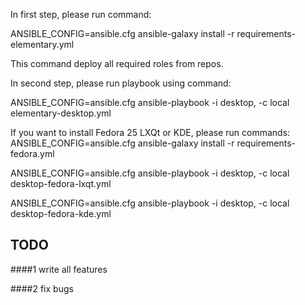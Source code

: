 In first step, please run command:

ANSIBLE_CONFIG=ansible.cfg  ansible-galaxy install -r requirements-elementary.yml

This command deploy all required roles from repos.

In second step, please run playbook using command:

ANSIBLE_CONFIG=ansible.cfg ansible-playbook -i desktop, -c local elementary-desktop.yml

If you want to install Fedora 25 LXQt or KDE, please run commands:
ANSIBLE_CONFIG=ansible.cfg ansible-galaxy install -r requirements-fedora.yml

ANSIBLE_CONFIG=ansible.cfg ansible-playbook -i desktop, -c local desktop-fedora-lxqt.yml

ANSIBLE_CONFIG=ansible.cfg ansible-playbook -i desktop, -c local desktop-fedora-kde.yml

## TODO

####1 write all features

####2 fix bugs

